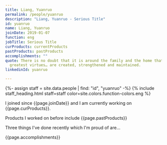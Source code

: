 ```yaml
---
title: Liang, Yuanruo
permalink: /people/yuanruo
description: "Liang, Yuanruo - Serious Title"
id: yuanruo
name: Liang, Yuanruo
joinDate: 2019-01-07
function: eng
jobTitle: Serious Title
curProducts: currentProducts
pastProducts: pastProducts
accomplishments: ""
quote: There is no doubt that it is around the family and the home that all the
  greatest virtues… are created, strengthened and maintained.
linkedinId: yuanruo

---
```


{%- assign staff = site.data.people | find: "id", "yuanruo" -%}
{% include staff_heading.html staff=staff color=site.colors.function-colors.eng %}

<p>I joined since {{page.joinDate}} and I am currently working on {{page.curProducts}}.</p>

<p>Products I worked on before include {{page.pastProducts}}</p>

<p>Three things I've done recently which I'm proud of are...</p>
{{page.accomplishments}}

